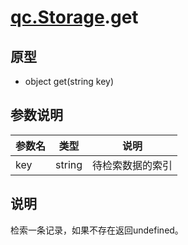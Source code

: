 # [qc.Storage](README.md).get

## 原型
* object get(string key)

## 参数说明
| 参数名 | 类型 | 说明 |
| ------------- | ------------- | -------------|
| key | string | 待检索数据的索引 |

## 说明
检索一条记录，如果不存在返回undefined。